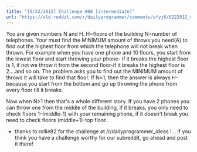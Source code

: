 ```yaml
---
title: "[6/22/2012] Challenge #68 [intermediate]"
url: "https://old.reddit.com/r/dailyprogrammer/comments/vfyj6/6222012_challenge_68_intermediate/"
---
```


You are given numbers N and H. H=floors of the building N=number of telephones. Your must find the MINIMUM amount of throws you need(A) to find out the highest floor from which the telephone will not break when thrown. For example when you have one phone and 10 floors, you start from the lowest floor and start throwing your phone- if it breaks the highest floor is 1, if not we throw it from the second floor-if it breaks the highest floor is 2....and so on. The problem asks you to find out the MINIMUM amount of throws it will take to find that floor. If N=1, then the answer is always H-because you start from the bottom and go up throwing the phone from every floor till it breaks.

Now when N>1 then that's a whole different story. If you have 2 phones you can throw one from the middle of the building, if it breaks, you only need to check floors 1-(middle-1) with your remaining phone, if it doesn't break you need to check floors (middle+1)-top floor.

* thanks to rollie82 for the challenge at /r/dailyprogrammer_ideas ! .. if you think you have a challenge worthy for our subreddit, go ahead and post it there!